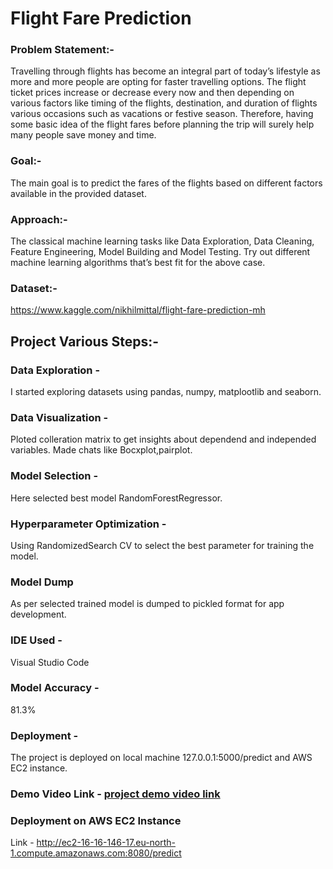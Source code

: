 

# Flight Fare Prediction

### Problem Statement:- 
Travelling through flights has become an integral part of today’s lifestyle as more and more people are opting for faster travelling options. The flight ticket prices increase or decrease every now and then depending on various factors like timing of the flights, destination, and duration of flights various occasions such as vacations or festive season. Therefore, having some basic idea of the flight fares before planning the trip will surely help many people save money and time.

### Goal:- 
The main goal is to predict the fares of the flights based on different factors available in the provided dataset.

### Approach:- 
The classical machine learning tasks like Data Exploration, Data Cleaning, Feature Engineering, Model Building and Model Testing. Try out different machine learning algorithms that’s best fit for the above case.

### Dataset:-
https://www.kaggle.com/nikhilmittal/flight-fare-prediction-mh

## Project Various Steps:-
### Data Exploration - 
I started exploring datasets using pandas, numpy, matplootlib and seaborn.

### Data Visualization - 
Ploted colleration matrix to get insights about dependend and independed variables. Made chats like Bocxplot,pairplot.

### Model Selection - 
Here selected best model RandomForestRegressor.

### Hyperparameter Optimization - 
Using RandomizedSearch CV to select the best parameter for training the model.

### Model Dump
As per selected trained model is dumped to pickled format for app development.

### IDE Used -
Visual Studio Code 

### Model Accuracy - 
81.3%

### Deployment - 
The project is deployed on local machine 127.0.0.1:5000/predict and AWS EC2 instance.

### Demo Video Link - [project demo video link](https://youtu.be/SqDMnFwF_mA)
### Deployment on AWS EC2 Instance 
Link - http://ec2-16-16-146-17.eu-north-1.compute.amazonaws.com:8080/predict

